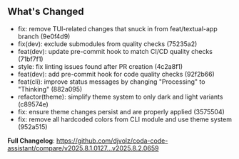 ## What's Changed

- fix: remove TUI-related changes that snuck in from feat/textual-app branch (9e0f4d9)
- fix(dev): exclude submodules from quality checks (75235a2)
- feat(dev): update pre-commit hook to match CI/CD quality checks (71bf7f1)
- style: fix linting issues found after PR creation (4c2a8f1)
- feat(dev): add pre-commit hook for code quality checks (92f2b66)
- feat(cli): improve status messages by changing "Processing" to "Thinking" (882a095)
- refactor(theme): simplify theme system to only dark and light variants (c89574e)
- fix: ensure theme changes persist and are properly applied (3575504)
- fix: remove all hardcoded colors from CLI module and use theme system (952a515)

**Full Changelog**: https://github.com/djvolz/coda-code-assistant/compare/v2025.8.1.0127...v2025.8.2.0659
